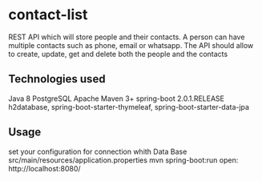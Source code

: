 # contact-list

REST API which will store people and their contacts. A person can have multiple
contacts such as phone, email or whatsapp. The API should allow to create, update, get
and delete both the people and the contacts


## Technologies used
Java 8
PostgreSQL
Apache Maven 3+
spring-boot 2.0.1.RELEASE
h2database, spring-boot-starter-thymeleaf, spring-boot-starter-data-jpa

## Usage
set your configuration for connection whith Data Base src/main/resources/application.properties
mvn spring-boot:run
open: http://localhost:8080/
